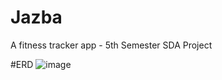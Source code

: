 # Jazba
A fitness tracker app - 5th Semester SDA Project

#ERD
![image](https://github.com/user-attachments/assets/c16def84-eb79-4478-a46a-4ff30c955699)
